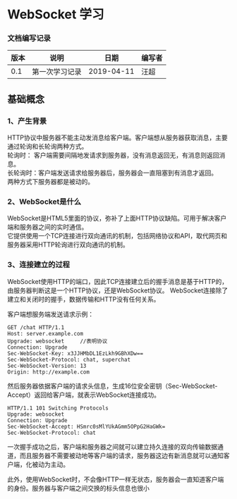 # WebSocket 学习


### 文档编写记录

版本    |   说明    |   日期   | 编写者 
-------| ----------| ---------| --------
 0.1   | 第一次学习记录 |  2019-04-11 |  汪超
 

## 基础概念

### 1、产生背景

HTTP协议中服务器不能主动发消息给客户端。客户端想从服务器获取消息，主要通过轮询和长轮询两种方式。  
轮询时： 客户端需要间隔地发请求到服务器，没有消息返回无，有消息则返回消息。  
长轮询时：客户端发送请求给服务器后，服务器会一直阻塞到有消息才返回。  
两种方式下服务器都是被动的。  

### 2、WebSocket是什么

WebSocket是HTML5里面的协议，弥补了上面HTTP协议缺陷。可用于解决客户端和服务器之间的实时通信。  
它提供使用一个TCP连接进行双向通讯的机制，包括网络协议和API，取代网页和服务器采用HTTP轮询进行双向通讯的机制。  

### 3、连接建立的过程
WebSocket使用HTTP的端口，因此TCP连接建立后的握手消息是基于HTTP的，由服务器判断这是一个HTTP协议，还是WebSocket协议。 WebSocket连接除了建立和关闭时的握手，数据传输和HTTP没有任何关系。  

客户端想服务端发送请求示例：  
  ```
  GET /chat HTTP/1.1
  Host: server.example.com
  Upgrade: websocket     //表明协议
  Connection: Upgrade
  Sec-WebSocket-Key: x3JJHMbDL1EzLkh9GBhXDw==
  Sec-WebSocket-Protocol: chat, superchat
  Sec-WebSocket-Version: 13
  Origin: http://example.com
  ```

然后服务器依据客户端的请求头信息，生成16位安全密钥（Sec-WebSocket-Accept）返回给客户端，就表示WebSocket连接成功。
```
HTTP/1.1 101 Switching Protocols
Upgrade: websocket
Connection: Upgrade
Sec-WebSocket-Accept: HSmrc0sMlYUkAGmm5OPpG2HaGWk=
Sec-WebSocket-Protocol: chat
```

一次握手成功之后，客户端和服务器之间就可以建立持久连接的双向传输数据通道，而且服务器不需要被动地等客户端的请求，服务器这边有新消息就可以通知客户端，化被动为主动。

此外，使用WebSocket时，不会像HTTP一样无状态，服务器会一直知道客户端的身份。服务器与客户端之间交换的标头信息也很小







